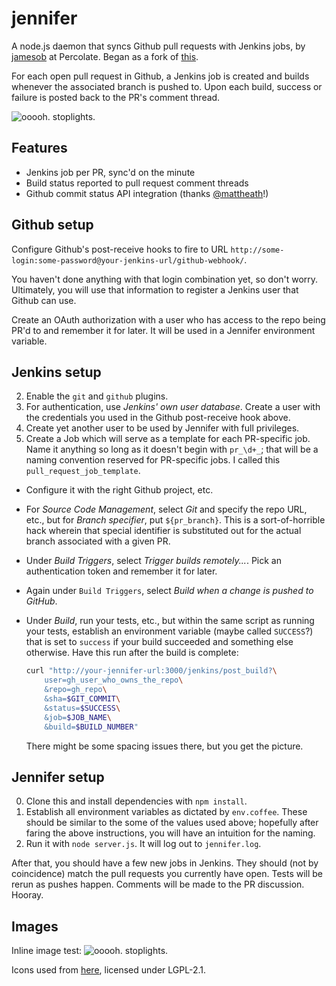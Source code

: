 # jennifer

A node.js daemon that syncs Github pull requests with Jenkins jobs, by
[jamesob](https://github.com/jamesob)
at Percolate.  Began as a fork of [this](https://gist.github.com/1911084).

For each open pull request in Github, a Jenkins job is created and builds
whenever the associated branch is pushed to. Upon each build, success or
failure is posted back to the PR's comment thread.

![ooooh. stoplights.](https://github.com/percolate/jennifer/raw/master/public/assets/images/scshot.jpeg "Oooh. PR stoplights.")

## Features

- Jenkins job per PR, sync'd on the minute
- Build status reported to pull request comment threads
- Github commit status API integration (thanks [@mattheath](https://github.com/mattheath)!)

## Github setup

Configure Github's post-receive hooks to fire to URL
`http://some-login:some-password@your-jenkins-url/github-webhook/`.

You haven't done anything with that login combination yet, so don't worry.
Ultimately, you will use that information to register a Jenkins user that
Github can use.

Create an OAuth authorization with a user who has access to the repo being
PR'd to and remember it for later. It will be used in a Jennifer environment
variable.

## Jenkins setup

2. Enable the `git` and `github` plugins.
1. For authentication, use *Jenkins' own user database*. Create a user with
  the credentials you used in the Github post-receive hook above.
3. Create yet another user to be used by Jennifer with full privileges.
3. Create a Job which will serve as a template for each PR-specific job. Name
  it anything so long as it doesn't begin with `pr_\d+_`; that will be a
  naming convention reserved for PR-specific jobs. I called this
  `pull_request_job_template`.
  * Configure it with the right Github project, etc.
  * For *Source Code Management*, select *Git* and specify the repo URL, etc.,
    but for *Branch specifier*, put `${pr_branch}`. This is a sort-of-horrible
    hack wherein that special identifier is substituted out for the actual
    branch associated with a given PR.
  * Under *Build Triggers*, select *Trigger builds remotely...*. Pick an
    authentication token and remember it for later.
  * Again under `Build Triggers`, select *Build when a change is pushed to
    GitHub*.
  * Under *Build*, run your tests, etc., but within the same script as running
    your tests, establish an environment variable (maybe called `SUCCESS`?)
    that is set to `success` if your build succeeded and something else
    otherwise. Have this run after the build is complete:

    ```sh
    curl "http://your-jennifer-url:3000/jenkins/post_build?\
        user=gh_user_who_owns_the_repo\
        &repo=gh_repo\
        &sha=$GIT_COMMIT\
        &status=$SUCCESS\
        &job=$JOB_NAME\
        &build=$BUILD_NUMBER"
    ```

    There might be some spacing issues there, but you get the picture.

## Jennifer setup

0. Clone this and install dependencies with `npm install`.
1. Establish all environment variables as dictated by `env.coffee`.
  These should be similar to the some of the values used above; hopefully after
  faring the above instructions, you will have an intuition for the naming.
2. Run it with `node server.js`. It will log out to `jennifer.log`.

After that, you should have a few new jobs in Jenkins. They should (not by
coincidence) match the pull requests you currently have open. Tests will be
rerun as pushes happen. Comments will be made to the PR discussion. Hooray.

## Images

Inline image test: ![ooooh. stoplights.](https://github.com/percolate/jennifer/raw/master/public/assets/images/passed.png "Oooh. PR stoplights.")

Icons used from [here](http://openiconlibrary.sourceforge.net/), licensed under
LGPL-2.1.
